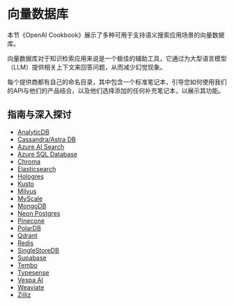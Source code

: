 # 向量数据库

本节《OpenAI Cookbook》展示了多种可用于支持语义搜索应用场景的向量数据库。

向量数据库对于知识检索应用来说是一个极佳的辅助工具，它通过为大型语言模型（LLM）提供相关上下文来回答问题，从而减少幻觉现象。

每个提供商都有自己的命名目录，其中包含一个标准笔记本，引导您如何使用我们的API与他们的产品结合，以及他们选择添加的任何补充笔记本，以展示其功能。

## 指南与深入探讨
- [AnalyticDB](https://www.alibabacloud.com/help/en/analyticdb-for-postgresql/latest/get-started-with-analyticdb-for-postgresql)
- [Cassandra/Astra DB](https://docs.datastax.com/en/astra-serverless/docs/vector-search/qandasimsearch-quickstart.html)
- [Azure AI Search](https://learn.microsoft.com/azure/search/search-get-started-vector)
- [Azure SQL Database](https://learn.microsoft.com/azure/azure-sql/database/ai-artificial-intelligence-intelligent-applications?view=azuresql)
- [Chroma](https://docs.trychroma.com/getting-started)
- [Elasticsearch](https://www.elastic.co/guide/en/elasticsearch/reference/current/knn-search.html)
- [Hologres](https://www.alibabacloud.com/help/en/hologres/latest/procedure-to-use-hologres)
- [Kusto](https://learn.microsoft.com/en-us/azure/data-explorer/web-query-data)
- [Milvus](https://milvus.io/docs/example_code.md)
- [MyScale](https://docs.myscale.com/en/quickstart/)
- [MongoDB](https://www.mongodb.com/products/platform/atlas-vector-search)
- [Neon Postgres](https://neon.tech/docs/ai/ai-intro)
- [Pinecone](https://docs.pinecone.io/docs/quickstart)
- [PolarDB](https://www.alibabacloud.com/help/en/polardb/latest/quick-start)
- [Qdrant](https://qdrant.tech/documentation/quick-start/)
- [Redis](https://github.com/RedisVentures/simple-vecsim-intro)
- [SingleStoreDB](https://www.singlestore.com/blog/how-to-get-started-with-singlestore/)
- [Supabase](https://supabase.com/docs/guides/ai)
- [Tembo](https://tembo.io/docs/product/stacks/ai/vectordb)
- [Typesense](https://typesense.org/docs/guide/)
- [Vespa AI](https://vespa.ai/)
- [Weaviate](https://weaviate.io/developers/weaviate/quickstart)
- [Zilliz](https://docs.zilliz.com/docs/quick-start-1)